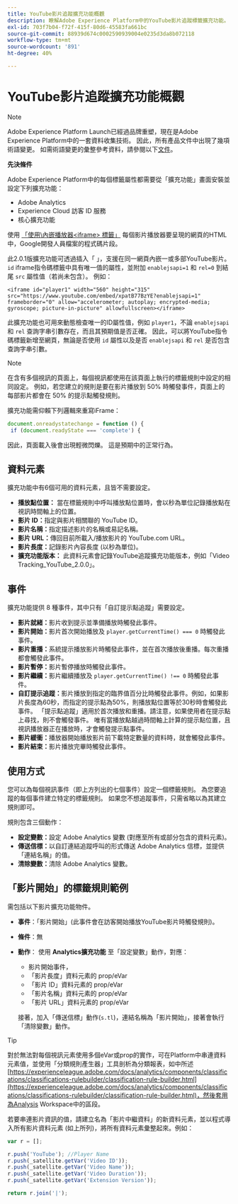```yaml
---
title: YouTube影片追蹤擴充功能概觀
description: 瞭解Adobe Experience Platform中的YouTube影片追蹤標籤擴充功能。
exl-id: 703f7b04-f72f-415f-80d6-45583fa661bc
source-git-commit: 88939d674c0002590939004e0235d3da8b072118
workflow-type: tm+mt
source-wordcount: '891'
ht-degree: 40%

---
```


# YouTube影片追蹤擴充功能概觀

>[!NOTE]
>
>Adobe Experience Platform Launch已經過品牌重塑，現在是Adobe Experience Platform中的一套資料收集技術。 因此，所有產品文件中出現了幾項術語變更。 如需術語變更的彙整參考資料，請參閱以下[文件](../../../term-updates.md)。

**先決條件**

Adobe Experience Platform中的每個標籤屬性都需要從「擴充功能」畫面安裝並設定下列擴充功能：

* Adobe Analytics
* Experience Cloud 訪客 ID 服務
* 核心擴充功能

使用 [「使用\內嵌播放器&lt;iframe> 標籤」](https://developers.google.com/youtube/player_parameters#Manual_IFrame_Embeds) 每個影片播放器要呈現的網頁的HTML中，Google開發人員檔案的程式碼片段。

此2.0.1版擴充功能可透過插入「 」，支援在同一網頁內嵌一或多部YouTube影片。 `id` iframe指令碼標籤中具有唯一值的屬性，並附加 `enablejsapi=1` 和 `rel=0` 到結尾 `src` 屬性值（若尚未包含）。 例如：

`<iframe id="player1" width="560" height="315" src="https://www.youtube.com/embed/xpatB77BzYE?enablejsapi=1" frameborder="0" allow="accelerometer; autoplay; encrypted-media; gyroscope; picture-in-picture" allowfullscreen></iframe>`

此擴充功能也可用來動態檢查唯一的ID屬性值，例如 `player1`，不論 `enablejsapi` 和 `rel` 查詢字串引數存在，而且其預期值是否正確。 因此，可以將YouTube指令碼標籤新增至網頁，無論是否使用 `id` 屬性以及是否 `enablejsapi` 和 `rel` 是否包含查詢字串引數。

>[!NOTE]
>
>在含有多個視訊的頁面上，每個視訊都使用在該頁面上執行的標籤規則中設定的相同設定。 例如，若您建立的規則是要在影片播放到 50% 時觸發事件，頁面上的每部影片都會在 50% 的提示點觸發規則。

擴充功能需仰賴下列邏輯來重寫iFrame：

```javascript
document.onreadystatechange = function () {
 if (document.readyState === 'complete') {
```

因此，頁面載入後會出現輕微閃爍。 這是預期中的正常行為。

## 資料元素

擴充功能中有6個可用的資料元素，且皆不需要設定。

* **播放點位置：** 當在標籤規則中呼叫播放點位置時，會以秒為單位記錄播放點在視訊時間軸上的位置。
* **影片 ID：**&#x200B;指定與影片相關聯的 YouTube ID。
* **影片名稱：**&#x200B;指定描述影片的名稱或易記名稱。
* **影片 URL：**&#x200B;傳回目前所載入/播放影片的 YouTube.com URL。
* **影片長度：**&#x200B;記錄影片內容長度 (以秒為單位)。
* **擴充功能版本：** 此資料元素會記錄YouTube追蹤擴充功能版本，例如「Video Tracking_YouTube_2.0.0」。

## 事件

擴充功能提供 8 種事件，其中只有「自訂提示點追蹤」需要設定。

* **影片就緒：**&#x200B;影片收到提示並準備播放時觸發此事件。
* **影片開始：**&#x200B;影片首次開始播放及 `player.getCurrentTime() === 0` 時觸發此事件。
* **影片重播：**&#x200B;系統提示播放影片時觸發此事件，並在首次播放後重播。每次重播都會觸發此事件。
* **影片暫停：**&#x200B;影片暫停播放時觸發此事件。
* **影片繼續：**&#x200B;影片繼續播放及 `player.getCurrentTime() !== 0` 時觸發此事件。
* **自訂提示追蹤：**&#x200B;影片播放到指定的臨界值百分比時觸發此事件。例如，如果影片長度為60秒，而指定的提示點為50%，則播放點位置等於30秒時會觸發此事件。 「提示點追蹤」適用於首次播放和重播。請注意，如果使用者在提示點上尋找，則不會觸發事件。 唯有當播放點越過時間軸上計算的提示點位置，且視訊播放器正在播放時，才會觸發提示點事件。
* **影片緩衝：**&#x200B;播放器開始播放影片前下載特定數量的資料時，就會觸發此事件。
* **影片結束：**&#x200B;影片播放完畢時觸發此事件。

## 使用方式

您可以為每個視訊事件（即上方列出的七個事件）設定一個標籤規則。 為您要追蹤的每個事件建立特定的標籤規則。 如果您不想追蹤事件，只需省略以為其建立規則即可。

規則包含三個動作：

* **設定變數：**&#x200B;設定 Adobe Analytics 變數 (對應至所有或部分包含的資料元素)。
* **傳送信標：**&#x200B;以自訂連結追蹤呼叫的形式傳送 Adobe Analytics 信標，並提供「連結名稱」的值。
* **清除變數：**&#x200B;清除 Adobe Analytics 變數。

## 「影片開始」的標籤規則範例

需包括以下影片擴充功能物件。

* **事件**：「影片開始」(此事件會在訪客開始播放YouTube影片時觸發規則)。

* **條件**：無

* **動作**： 使用 **Analytics擴充功能** 至「設定變數」動作，對應：

   * 影片開始事件，
   * 「影片長度」資料元素的 prop/eVar
   * 「影片 ID」資料元素的 prop/eVar
   * 「影片名稱」資料元素的 prop/eVar
   * 「影片 URL」資料元素的 prop/eVar

   接著，加入「傳送信標」動作(`s.tl`)，連結名稱為「影片開始」，接著會執行「清除變數」動作。

>[!TIP]
> 
>對於無法對每個視訊元素使用多個eVar或prop的實作，可在Platform中串連資料元素值，並使用「分類規則產生器」工具剖析為分類報表，如中所述 [https://experienceleague.adobe.com/docs/analytics/components/classifications/classifications-rulebuilder/classification-rule-builder.html](https://experienceleague.adobe.com/docs/analytics/components/classifications/classifications-rulebuilder/classification-rule-builder.html)，然後套用為Analysis Workspace中的區段。

若要串連影片資訊的值，請建立名為「影片中繼資料」的新資料元素，並以程式導入所有影片資料元素 (如上所列)，將所有資料元素彙整起來。例如：

```javascript
var r = [];

r.push('YouTube'); //Player Name
r.push(_satellite.getVar('Video ID'));
r.push(_satellite.getVar('Video Name'));
r.push(_satellite.getVar('Video Duration'));
r.push(_satellite.getVar('Extension Version'));

return r.join('|');
```
